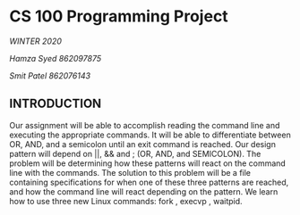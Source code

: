 # CS 100 Programming Project

*WINTER 2020*

*Hamza Syed 862097875*

*Smit Patel 862076143*

## INTRODUCTION
  Our assignment will be able to accomplish reading the command line and executing the appropriate commands. It will be able
  to differentiate between OR, AND, and a semicolon until an exit command is reached. Our design pattern will depend on ||,
  && and ; (OR, AND, and SEMICOLON). The problem will be determining how these patterns will react on the command line with
  the commands. The solution to this problem will be a file containing specifications for when one of these three patterns
  are reached, and how the command line will react depending on the pattern.
  We learn how to use three new Linux commands: fork , execvp , waitpid.
  
